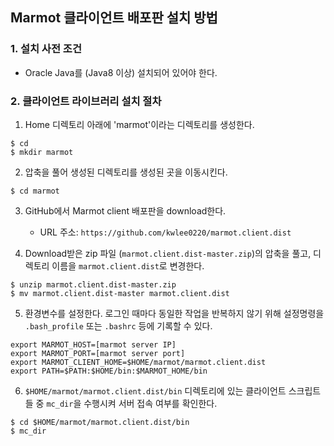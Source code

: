 ## Marmot 클라이언트 배포판 설치 방법

### 1. 설치 사전 조건
* Oracle Java를 (Java8 이상) 설치되어 있어야 한다.

### 2. 클라이언트 라이브러리 설치 절차
1. Home 디렉토리 아래에 'marmot'이라는 디렉토리를 생성한다.
<pre><code>$ cd
$ mkdir marmot
</code></pre>

2. 압축을 풀어 생성된 디렉토리를 생성된 곳을 이동시킨다.
<pre><code>$ cd marmot</code></pre>

3. GitHub에서 Marmot client 배포판을 download한다.
	* URL 주소: `https://github.com/kwlee0220/marmot.client.dist`

4. Download받은 zip 파일 (`marmot.client.dist-master.zip`)의 압축을 풀고, 디렉토리 이름을 `marmot.client.dist`로 변경한다.
<pre><code>$ unzip marmot.client.dist-master.zip
$ mv marmot.client.dist-master marmot.client.dist
</code></pre>

5. 환경변수를 설정한다. 로그인 때마다 동일한 작업을 반복하지 않기 위해 설정명령을
	`.bash_profile` 또는 `.bashrc` 등에 기록할 수 있다.
<pre><code>export MARMOT_HOST=[marmot server IP]
export MARMOT_PORT=[marmot server port]
export MARMOT_CLIENT_HOME=$HOME/marmot/marmot.client.dist
export PATH=$PATH:$HOME/bin:$MARMOT_HOME/bin
</code></pre>

6. `$HOME/marmot/marmot.client.dist/bin` 디렉토리에 있는 클라이언트 스크립트들 중 `mc_dir`을 수행시켜 서버 접속 여부를 확인한다.
<pre><code>$ cd $HOME/marmot/marmot.client.dist/bin
$ mc_dir
</code></pre>
